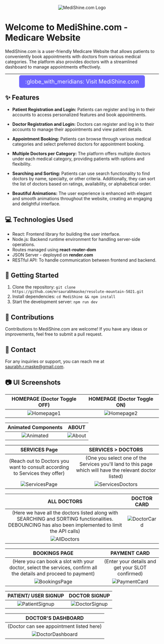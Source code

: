 <!-- Add a banner or logo image to make it more attractive -->
<p align="center">
  <img src="/src/Images/logo.png" alt="MediShine.com Logo">
</p>

# Welcome to MediShine.com - Medicare Website

MediShine.com is a user-friendly Medicare Website that allows patients to conveniently book appointments with doctors from various medical categories. The platform also provides doctors with a streamlined dashboard to manage appointments effectively.

---

<p align="center">
  <a href="https://medishine.vercel.app/" target="_blank" style="background-color: #6c63ff; color: white; font-size: 18px; padding: 10px 20px; border-radius: 6px; text-decoration: none;">
    :globe_with_meridians: Visit MediShine.com
  </a>
</p>


## :sparkles: Features

- **Patient Registration and Login:** Patients can register and log in to their accounts to access personalized features and book appointments.

- **Doctor Registration and Login:** Doctors can register and log in to their accounts to manage their appointments and view patient details.

- **Appointment Booking:** Patients can browse through various medical categories and select preferred doctors for appointment booking.

- **Multiple Doctors per Category:** The platform offers multiple doctors under each medical category, providing patients with options and flexibility.

- **Searching and Sorting:** Patients can use search functionality to find doctors by name, specialty, or other criteria. Additionally, they can sort the list of doctors based on ratings, availability, or alphabetical order.

- **Beautiful Animations:** The user experience is enhanced with elegant and smooth animations throughout the website, creating an engaging and delightful interface.

## :computer: Technologies Used

- React: Frontend library for building the user interface.
- Node.js: Backend runtime environment for handling server-side operations.
- Routes managed using **react-router-dom**
- JSON Server - deployed on **render.com**
- RESTful API: To handle communication between frontend and backend.

## :rocket: Getting Started

1. Clone the repository: `git clone https://github.com/mrsaurabhmaske/resolute-mountain-5021.git`
2. Install dependencies: `cd MediShine && npm install`
3. Start the development server: `npm run dev`

## :raised_hands: Contributions

Contributions to MediShine.com are welcome! If you have any ideas or improvements, feel free to submit a pull request.

## :email: Contact

For any inquiries or support, you can reach me at [saurabh.r.maske@gmail.com](mailto:saurabh.r.maske@gmail.com).


## :camera: UI Screenshots

| HOMEPAGE (Doctor Toggle OFF) | HOMEPAGE (Doctor Toggle ON) |
| :---: | :---: |
| ![Homepage1](https://github.com/mrsaurabhmaske/resolute-mountain-5021/assets/123891687/366bf767-7b1e-4452-88da-5078bf7bbf1b) | ![Homepage2](https://github.com/mrsaurabhmaske/resolute-mountain-5021/assets/123891687/3e405b50-b3f0-4f77-aaf5-6ea7d9038e0c) |

| Animated Components | ABOUT |
| :---: | :---: |
| ![Animated](https://github.com/mrsaurabhmaske/resolute-mountain-5021/assets/123891687/ab28a21d-ae35-4645-b5d3-c2e193c56e6c) | ![About](https://github.com/mrsaurabhmaske/resolute-mountain-5021/assets/123891687/33665153-4107-4c0d-88df-79da961b124d) |


| SERVICES Page | SERVICES > DOCTORS |
| :---: | :---: |
| (Reach out to Doctors you want to consult according to Services they offer) | (One you select one of the Services you'll land to this page which will have the relevant doctor listed) |
| ![ServicesPage](https://github.com/mrsaurabhmaske/resolute-mountain-5021/assets/123891687/23d133cf-b5d3-4298-afec-cbd8fea2a236) | ![ServicesDoctors](https://github.com/mrsaurabhmaske/resolute-mountain-5021/assets/123891687/5730381f-2fd9-4b57-81ee-8569fa717b1f) |

| ALL DOCTORS | DOCTOR CARD |
| :---: | :---: |
| (Here we have all the doctors listed along with SEARCHING and SORTING functionalities. DEBOUNCING has also been implemented to limit the API calls) | ![DoctorCard](https://github.com/mrsaurabhmaske/resolute-mountain-5021/assets/123891687/a4a3ae81-e282-4281-b0fe-8993afc1269d) |
| ![AllDoctors](https://github.com/mrsaurabhmaske/resolute-mountain-5021/assets/123891687/7cb55e95-8d0a-4712-b10d-fe586d4b5292) | |

| BOOKINGS PAGE | PAYMENT CARD |
| :---: | :---: |
| (Here you can book a slot with your doctor, select the services, confirm all the details and proceed to payment) | (Enter your details and get your SLOT confirmed) |
| ![BookingsPage](https://github.com/mrsaurabhmaske/resolute-mountain-5021/assets/123891687/f32ab870-e0fd-4ee8-a1b1-3c9bf1ddc73e) | ![PaymentCard](https://github.com/mrsaurabhmaske/resolute-mountain-5021/assets/123891687/e844b2f9-68ed-4dec-9de1-e28a328af546) |

| PATIENT/ USER SIGNUP | DOCTOR SIGNUP |
| :---: | :---: |
| ![PatientSignup](https://github.com/mrsaurabhmaske/resolute-mountain-5021/assets/123891687/deb705b6-6930-4d80-85f0-64fbf60683eb) | ![DoctorSignup](https://github.com/mrsaurabhmaske/resolute-mountain-5021/assets/123891687/c908a2c3-01c3-4c92-be9f-0210ee6b6280) |

| DOCTOR'S DASHBOARD |
| :---: |
| (Doctor can see appointment listed here) |
| ![DoctorDashboard](https://github.com/mrsaurabhmaske/resolute-mountain-5021/assets/123891687/4ef6adc9-4250-40e9-aa64-33287dd0110e) |


